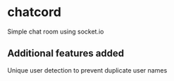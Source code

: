 # chatcord

Simple chat room using socket.io

## Additional features added

Unique user detection to prevent duplicate user names
